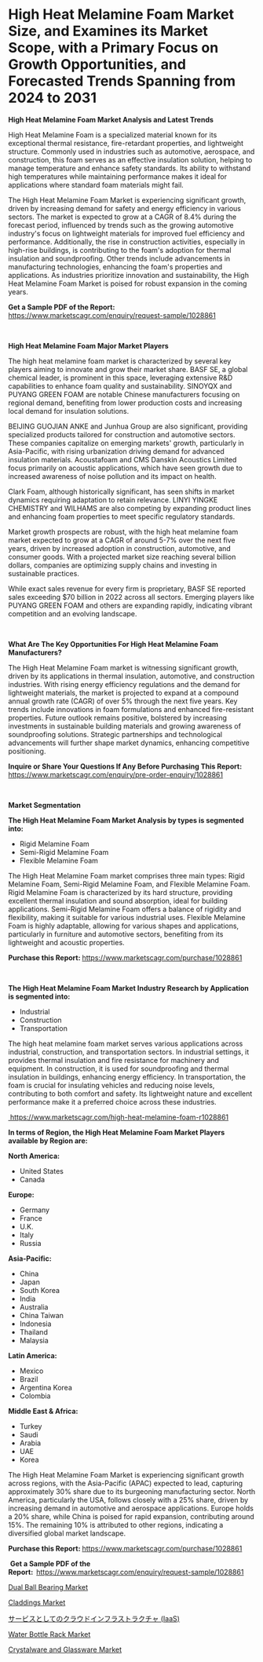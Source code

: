 <p><h1>High Heat Melamine Foam Market Size, and Examines its Market Scope, with a Primary Focus on Growth Opportunities, and Forecasted Trends Spanning from 2024 to 2031</h1></p><p><strong>High Heat Melamine Foam Market Analysis and Latest Trends</strong></p>
<p><p>High Heat Melamine Foam is a specialized material known for its exceptional thermal resistance, fire-retardant properties, and lightweight structure. Commonly used in industries such as automotive, aerospace, and construction, this foam serves as an effective insulation solution, helping to manage temperature and enhance safety standards. Its ability to withstand high temperatures while maintaining performance makes it ideal for applications where standard foam materials might fail.</p><p>The High Heat Melamine Foam Market is experiencing significant growth, driven by increasing demand for safety and energy efficiency in various sectors. The market is expected to grow at a CAGR of 8.4% during the forecast period, influenced by trends such as the growing automotive industry's focus on lightweight materials for improved fuel efficiency and performance. Additionally, the rise in construction activities, especially in high-rise buildings, is contributing to the foam's adoption for thermal insulation and soundproofing. Other trends include advancements in manufacturing technologies, enhancing the foam's properties and applications. As industries prioritize innovation and sustainability, the High Heat Melamine Foam Market is poised for robust expansion in the coming years.</p></p>
<p><strong>Get a Sample PDF of the Report:&nbsp;</strong> <a href="https://www.marketscagr.com/enquiry/request-sample/1028861">https://www.marketscagr.com/enquiry/request-sample/1028861</a></p>
<p>&nbsp;</p>
<p><strong>High Heat Melamine Foam Major Market Players</strong></p>
<p><p>The high heat melamine foam market is characterized by several key players aiming to innovate and grow their market share. BASF SE, a global chemical leader, is prominent in this space, leveraging extensive R&D capabilities to enhance foam quality and sustainability. SINOYQX and PUYANG GREEN FOAM are notable Chinese manufacturers focusing on regional demand, benefiting from lower production costs and increasing local demand for insulation solutions.</p><p>BEIJING GUOJIAN ANKE and Junhua Group are also significant, providing specialized products tailored for construction and automotive sectors. These companies capitalize on emerging markets' growth, particularly in Asia-Pacific, with rising urbanization driving demand for advanced insulation materials. Acoustafoam and CMS Danskin Acoustics Limited focus primarily on acoustic applications, which have seen growth due to increased awareness of noise pollution and its impact on health.</p><p>Clark Foam, although historically significant, has seen shifts in market dynamics requiring adaptation to retain relevance. LINYI YINGKE CHEMISTRY and WILHAMS are also competing by expanding product lines and enhancing foam properties to meet specific regulatory standards.</p><p>Market growth prospects are robust, with the high heat melamine foam market expected to grow at a CAGR of around 5-7% over the next five years, driven by increased adoption in construction, automotive, and consumer goods. With a projected market size reaching several billion dollars, companies are optimizing supply chains and investing in sustainable practices.</p><p>While exact sales revenue for every firm is proprietary, BASF SE reported sales exceeding $70 billion in 2022 across all sectors. Emerging players like PUYANG GREEN FOAM and others are expanding rapidly, indicating vibrant competition and an evolving landscape.</p></p>
<p>&nbsp;</p>
<p><strong>What Are The Key Opportunities For High Heat Melamine Foam Manufacturers?</strong></p>
<p><p>The High Heat Melamine Foam market is witnessing significant growth, driven by its applications in thermal insulation, automotive, and construction industries. With rising energy efficiency regulations and the demand for lightweight materials, the market is projected to expand at a compound annual growth rate (CAGR) of over 5% through the next five years. Key trends include innovations in foam formulations and enhanced fire-resistant properties. Future outlook remains positive, bolstered by increasing investments in sustainable building materials and growing awareness of soundproofing solutions. Strategic partnerships and technological advancements will further shape market dynamics, enhancing competitive positioning.</p></p>
<p><strong>Inquire or Share Your Questions If Any Before Purchasing This Report:</strong> <a href="https://www.marketscagr.com/enquiry/pre-order-enquiry/1028861">https://www.marketscagr.com/enquiry/pre-order-enquiry/1028861</a></p>
<p>&nbsp;</p>
<p><strong>Market Segmentation</strong></p>
<p><strong>The High Heat Melamine Foam Market Analysis by types is segmented into:</strong></p>
<p><ul><li>Rigid Melamine Foam</li><li>Semi-Rigid Melamine Foam</li><li>Flexible Melamine Foam</li></ul></p>
<p><p>The High Heat Melamine Foam market comprises three main types: Rigid Melamine Foam, Semi-Rigid Melamine Foam, and Flexible Melamine Foam. Rigid Melamine Foam is characterized by its hard structure, providing excellent thermal insulation and sound absorption, ideal for building applications. Semi-Rigid Melamine Foam offers a balance of rigidity and flexibility, making it suitable for various industrial uses. Flexible Melamine Foam is highly adaptable, allowing for various shapes and applications, particularly in furniture and automotive sectors, benefiting from its lightweight and acoustic properties.</p></p>
<p><strong>Purchase this Report:&nbsp;</strong><a href="https://www.marketscagr.com/purchase/1028861">https://www.marketscagr.com/purchase/1028861</a></p>
<p>&nbsp;</p>
<p><strong>The High Heat Melamine Foam Market Industry Research by Application is segmented into:</strong></p>
<p><ul><li>Industrial</li><li>Construction</li><li>Transportation</li></ul></p>
<p><p>The high heat melamine foam market serves various applications across industrial, construction, and transportation sectors. In industrial settings, it provides thermal insulation and fire resistance for machinery and equipment. In construction, it is used for soundproofing and thermal insulation in buildings, enhancing energy efficiency. In transportation, the foam is crucial for insulating vehicles and reducing noise levels, contributing to both comfort and safety. Its lightweight nature and excellent performance make it a preferred choice across these industries.</p></p>
<p><a href="https://www.marketscagr.com/high-heat-melamine-foam-r1028861">&nbsp;https://www.marketscagr.com/high-heat-melamine-foam-r1028861</a></p>
<p><strong>In terms of Region, the High Heat Melamine Foam Market Players available by Region are:</strong></p>
<p>
    <p> <strong> North America: </strong>
        <ul>
            <li>United States</li>
            <li>Canada</li>
        </ul>
        </p> 
    <p> <strong> Europe: </strong>
        <ul>
            <li>Germany</li>
            <li>France</li>
            <li>U.K.</li>
            <li>Italy</li>
            <li>Russia</li>
        </ul>
        </p> 
    <p> <strong> Asia-Pacific: </strong>
        <ul>
            <li>China</li>
            <li>Japan</li>
            <li>South Korea</li>
            <li>India</li>
            <li>Australia</li>
            <li>China Taiwan</li>
            <li>Indonesia</li>
            <li>Thailand</li>
            <li>Malaysia</li>
        </ul>
        </p> 
    <p> <strong> Latin America: </strong>
        <ul>
            <li>Mexico</li>
            <li>Brazil</li>
            <li>Argentina Korea</li>
            <li>Colombia</li>
        </ul>
        </p> 
    <p> <strong> Middle East & Africa: </strong>
        <ul>
            <li>Turkey</li>
            <li>Saudi</li>
            <li>Arabia</li>
            <li>UAE</li>
            <li>Korea</li>
        </ul>
    </p>
    </p>
<p><p>The High Heat Melamine Foam Market is experiencing significant growth across regions, with the Asia-Pacific (APAC) expected to lead, capturing approximately 30% share due to its burgeoning manufacturing sector. North America, particularly the USA, follows closely with a 25% share, driven by increasing demand in automotive and aerospace applications. Europe holds a 20% share, while China is poised for rapid expansion, contributing around 15%. The remaining 10% is attributed to other regions, indicating a diversified global market landscape.</p></p>
<p><strong>Purchase this Report: </strong><a href="https://www.marketscagr.com/purchase/1028861">https://www.marketscagr.com/purchase/1028861</a></p>
<p>&nbsp;<strong>Get a Sample PDF of the Report:&nbsp;&nbsp;</strong><a href="https://www.marketscagr.com/enquiry/request-sample/1028861">https://www.marketscagr.com/enquiry/request-sample/1028861</a></p>
<p><strong></strong></p>
<p><p><a href="https://www.linkedin.com/pulse/comprehensive-analysis-global-dual-ball-bearing-market-growth-jfwhf?trackingId=RkzGIXznRP6WBGiDsszVbA%3D%3D">Dual Ball Bearing Market</a></p><p><a href="https://issuu.com/reportprime-2/docs/claddings-market-size-2030.pptx_e5e005330a64a4">Claddings Market</a></p><p><a href="https://marciimhc.medium.com/%E3%82%AF%E3%83%A9%E3%82%A6%E3%83%89%E3%82%A4%E3%83%B3%E3%83%95%E3%83%A9%E3%82%B9%E3%83%88%E3%83%A9%E3%82%AF%E3%83%81%E3%83%A3%E3%82%B5%E3%83%BC%E3%83%93%E3%82%B9-iaas-%E5%B8%82%E5%A0%B4%E3%82%B7%E3%82%A7%E3%82%A2%E3%81%A8%E5%B8%82%E5%A0%B4%E5%88%86%E6%9E%90-2024%E5%B9%B4%E3%81%8B%E3%82%892031%E5%B9%B4%E3%81%BE%E3%81%A7%E3%81%AE%E6%88%90%E9%95%B7%E3%83%88%E3%83%AC%E3%83%B3%E3%83%89%E3%81%A8%E4%BA%88%E6%B8%AC-4ef1fe03bacd">サービスとしてのクラウドインフラストラクチャ (IaaS)</a></p><p><a href="https://medium.com/@daveblock38/the-water-bottle-rack-market-has-grown-significantly-as-a-result-of-several-important-causes-e59a20a39777">Water Bottle Rack Market</a></p><p><a href="https://medium.com/@daveblock38/global-crystalware-and-glassware-market-size-is-expected-to-experience-a-cagr-of-11-9-b342701b9848">Crystalware and Glassware Market</a></p></p>